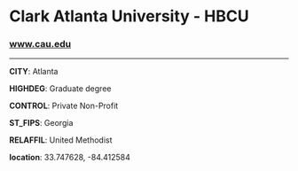 # Clark Atlanta University - HBCU
### www.cau.edu
---
**CITY**: Atlanta

**HIGHDEG**: Graduate degree

**CONTROL**: Private Non-Profit

**ST_FIPS**: Georgia

**RELAFFIL**: United Methodist

**location**: 33.747628, -84.412584